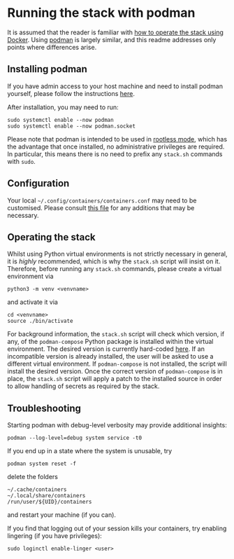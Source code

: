 # Running the stack with podman

It is assumed that the reader is familiar with [how to operate the stack using Docker](./README.md). Using [podman](https://podman.io/) is largely similar, and this readme addresses only points where differences arise.

## Installing podman

If you have admin access to your host machine and need to install podman yourself, please follow the instructions [here](https://podman.io/docs/installation).

After installation, you may need to run:
```console
sudo systemctl enable --now podman
sudo systemctl enable --now podman.socket
```

Please note that podman is intended to be used in [rootless mode](https://github.com/containers/podman/blob/main/docs/tutorials/rootless_tutorial.md), which has the advantage that once installed, no administrative privileges are required. In particular, this means there is no need to prefix any `stack.sh` commands with `sudo`.

## Configuration

Your local `~/.config/containers/containers.conf` may need to be customised. Please consult [this file](../common-scripts/podman/containers.conf) for any additions that may be necessary.

## Operating the stack

Whilst using Python virtual environments is not strictly necessary in general, it is _highly_ recommended, which is why the `stack.sh` script will insist on it. Therefore, before running any `stack.sh` commands, please create a virtual environment via
```console
python3 -m venv <venvname>
```
and activate it via
```console
cd <venvname>
source ./bin/activate
```

For background information, the `stack.sh` script will check which version, if any, of the `podman-compose` Python package is installed within the virtual environment. The desired version is currently hard-coded [here](../common-scripts/common_functions.sh). If an incompatible version is already installed, the user will be asked to use a different virtual environment. If `podman-compose` is not installed, the script will install the desired version. Once the correct version of `podman-compose` is in place, the `stack.sh` script will apply a patch to the installed source in order to allow handling of secrets as required by the stack.

## Troubleshooting

Starting podman with debug-level verbosity may provide additional insights:
```console
podman --log-level=debug system service -t0
```

If you end up in a state where the system is unusable, try
```console
podman system reset -f
```
delete the folders
```console
~/.cache/containers
~/.local/share/containers
/run/user/${UID}/containers
```
and restart your machine (if you can).

If you find that logging out of your session kills your containers, try enabling lingering (if you have privileges):
```console
sudo loginctl enable-linger <user>
```

